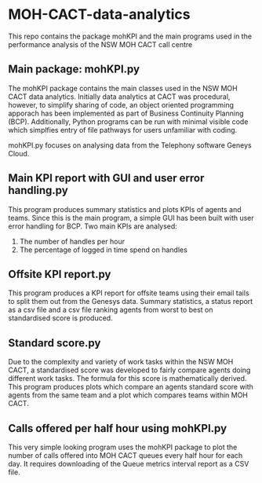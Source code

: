 # MOH-CACT-data-analytics
This repo contains the package mohKPI and the main programs used in the performance analysis of the NSW MOH CACT call centre


## Main package: mohKPI.py 

The mohKPI package contains the main classes used in the NSW MOH CACT data analytics.  Initially data analytics at CACT was procedural, however, to simplify sharing of code, an object oriented programming apporach has been implemented as part of Business Continuity Planning (BCP).  Additionally, Python programs can be run with minimal visible code which simplfies entry of file pathways for users unfamiliar with coding.

mohKPI.py focuses on analysing data from the Telephony software Geneys Cloud.  

## Main KPI report with GUI and user error handling.py
This program produces summary statistics and plots KPIs of agents and teams.  Since this is the main program, a simple GUI has been built with user error handling for BCP.  Two main KPIs are analysed:
1) The number of handles per hour
2) The percentage of logged in time spend on handles

## Offsite KPI report.py
This program produces a KPI report for offsite teams using their email tails to split them out from the Genesys data.  Summary statistics, a status report as a csv file and a csv file ranking agents from worst to best on standardised score is produced.

## Standard score.py
Due to the complexity and variety of work tasks within the NSW MOH CACT, a standardised score was developed to fairly compare agents doing different work tasks.  The formula for this score is mathematically derived.  This program produces plots which compare an agents standard score with agents from the same team and a plot which compares teams within MOH CACT.  


## Calls offered per half hour using mohKPI.py
This very simple looking program uses the mohKPI package to plot the number of calls offered into MOH CACT queues every half hour for each day.  It requires downloading of the Queue metrics interval report as a CSV file.
